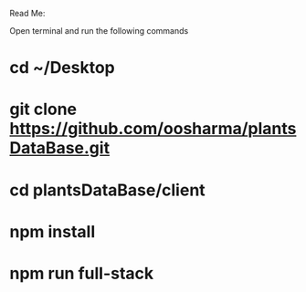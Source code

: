 Read Me:

Open terminal and run the following commands

# cd ~/Desktop

# git clone https://github.com/oosharma/plantsDataBase.git

# cd plantsDataBase/client

# npm install

# npm run full-stack
